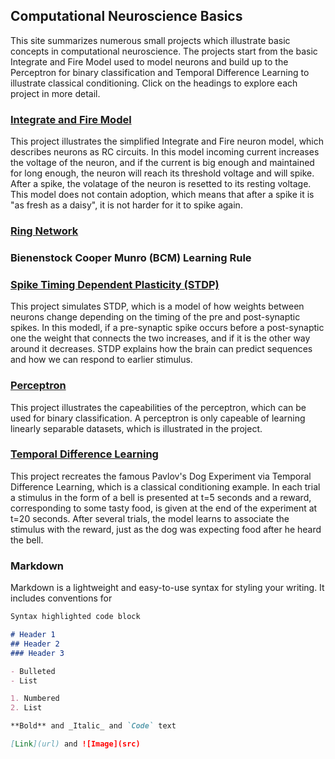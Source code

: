 ## Computational Neuroscience Basics

This site summarizes numerous small projects which illustrate basic concepts in computational neuroscience. The projects start from the basic Integrate and Fire Model used to model neurons and build up to the Perceptron for binary classification and Temporal Difference Learning to illustrate classical conditioning. Click on the headings to explore each project in more detail.


### [Integrate and Fire Model](https://github.com/Ilsa07/Integrate-and-Fire-Model)
This project illustrates the simplified Integrate and Fire neuron model, which describes neurons as RC circuits. In this model incoming current increases the voltage of the neuron, and if the current is big enough and maintained for long enough, the neuron will reach its threshold voltage and will spike. After a spike, the volatage of the neuron is resetted to its resting voltage. This model does not contain adoption, which means that after a spike it is "as fresh as a daisy", it is not harder for it to spike again.  

### [Ring Network](https://github.com/Ilsa07/Ring-Network)




### Bienenstock Cooper Munro (BCM) Learning Rule



### [Spike Timing Dependent Plasticity (STDP)](https://github.com/Ilsa07/Spike-Timing-Dependent-Plasticity)
This project simulates STDP, which is a model of how weights between neurons change depending on the timing of the pre and post-synaptic spikes. In this modedl, if a pre-synaptic spike occurs before a post-synaptic one the weight that connects the two increases, and if it is the other way around it decreases. STDP explains how the brain can predict sequences and how we can respond to earlier stimulus.


### [Perceptron](https://github.com/Ilsa07/Perceptron)
This project illustrates the capeabilities of the perceptron, which can be used for binary classification. A perceptron is only capeable of learning linearly separable datasets, which is illustrated in the project.


### [Temporal Difference Learning](https://github.com/Ilsa07/TD-Learning-Conditioning)
This project recreates the famous Pavlov's Dog Experiment via Temporal Difference Learning, which is a classical conditioning example. In each trial a stimulus in the form of a bell is presented at t=5 seconds and a reward, corresponding to some tasty food, is given at the end of the experiment at t=20 seconds. After several trials, the model learns to associate the stimulus with the reward, just as the dog was expecting food after he heard the bell.


### Markdown

Markdown is a lightweight and easy-to-use syntax for styling your writing. It includes conventions for

```markdown
Syntax highlighted code block

# Header 1
## Header 2
### Header 3

- Bulleted
- List

1. Numbered
2. List

**Bold** and _Italic_ and `Code` text

[Link](url) and ![Image](src)
```
